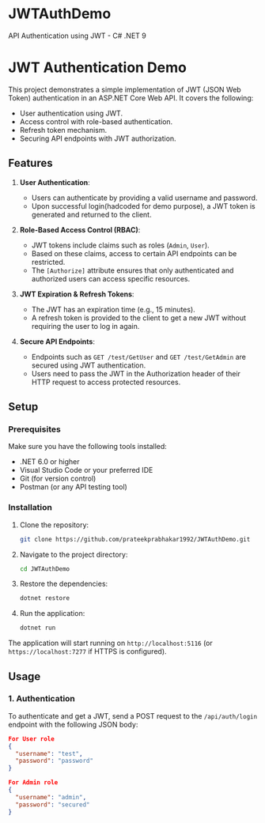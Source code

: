 # JWTAuthDemo
API Authentication using JWT - C# .NET 9

# JWT Authentication Demo

This project demonstrates a simple implementation of JWT (JSON Web Token) authentication in an ASP.NET Core Web API. It covers the following:

- User authentication using JWT.
- Access control with role-based authentication.
- Refresh token mechanism.
- Securing API endpoints with JWT authorization.

## Features

1. **User Authentication**: 
   - Users can authenticate by providing a valid username and password.
   - Upon successful login(hadcoded for demo purpose), a JWT token is generated and returned to the client.
   
2. **Role-Based Access Control (RBAC)**:
   - JWT tokens include claims such as roles (`Admin`, `User`).
   - Based on these claims, access to certain API endpoints can be restricted.
   - The `[Authorize]` attribute ensures that only authenticated and authorized users can access specific resources.

3. **JWT Expiration & Refresh Tokens**:
   - The JWT has an expiration time (e.g., 15 minutes).
   - A refresh token is provided to the client to get a new JWT without requiring the user to log in again.

4. **Secure API Endpoints**:
   - Endpoints such as `GET /test/GetUser` and `GET /test/GetAdmin` are secured using JWT authentication.
   - Users need to pass the JWT in the Authorization header of their HTTP request to access protected resources.

## Setup

### Prerequisites

Make sure you have the following tools installed:

- .NET 6.0 or higher
- Visual Studio Code or your preferred IDE
- Git (for version control)
- Postman (or any API testing tool)

### Installation

1. Clone the repository:

    ```bash
    git clone https://github.com/prateekprabhakar1992/JWTAuthDemo.git
    ```

2. Navigate to the project directory:

    ```bash
    cd JWTAuthDemo
    ```

3. Restore the dependencies:

    ```bash
    dotnet restore
    ```

4. Run the application:

    ```bash
    dotnet run
    ```

The application will start running on `http://localhost:5116` (or `https://localhost:7277` if HTTPS is configured).

## Usage

### 1. Authentication

To authenticate and get a JWT, send a POST request to the `/api/auth/login` endpoint with the following JSON body:

```json 
For User role
{
  "username": "test",
  "password": "password"
}

For Admin role
{
  "username": "admin",
  "password": "secured"
}

